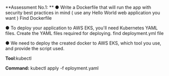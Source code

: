 **Assessment No.1:
**
● Write a Dockerfile that will run the app with security best practices in mind ( use any Hello World web application you want )
Find Dockerfile

● To deploy your application to AWS EKS, you'll need Kubernetes YAML
files. Create the YAML files required for deploying.
find deployment.yml file

● We need to deploy the created docker to AWS EKS, which tool you use,
and provide the script used.

**Tool**:kubectl

**Command:** kubectl apply -f eployment.yaml
